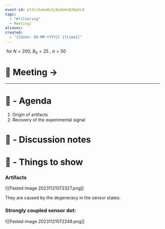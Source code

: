 ```yaml
---
event-id: pt3rs5amu8u5j8ademob2bpbc4
tags:
  - "#filtering"
  - Meeting/
aliases: 
created:
  - "{{date: DD-MM-YYYY}} {{time}}"
---
```

 for $N = 200$, $B_0 = 25$ , $\sigma =50$
# 🚀 Meeting -> 

---

# 📅 - Agenda
1. Origin of artifacts
2. Recovery of the experimental signal
# 📝 - Discussion notes



# 💠 - Things to show

### Artifacts
![[Pasted image 20231121072327.png]]

They are caused by the degeneracy in the sensor states:


### Strongly coupled sensor dot:
![[Pasted image 20231121072249.png]]


